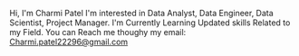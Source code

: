 Hi, I'm Charmi Patel
I'm interested in Data Analyst, Data Engineer, Data Scientist, Project Manager.
I'm Currently Learning Updated skills Related to my Field.
You can Reach me thoughy my email: Charmi.patel22296@gmail.com


<!---
4mi296/4mi296 is a ✨ special ✨ repository because its `README.md` (this file) appears on your GitHub profile.
You can click the Preview link to take a look at your changes.
--->
